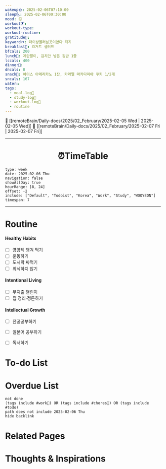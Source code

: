 ```yaml
---
wakeup🌞: 2025-02-06T07:10:00
sleep🌜: 2025-02-06T00:30:00
mood: 😞
workout🏋️: 
workout-type: 
workout-routine: 
gratitude🙏: 
keyword🗝️: 더이상물러날곳이없다 돼지
breakfast🍳: 요거트 샐러드
bfcals: 200
lunch🍚: 계란말이, 김치만 넣은 김밥 1줄
lccals: 400
dinner🥗: 
dncals: 0
snack🍬: 아이스 아메리카노 1잔, 카라멜 마카다미아 쿠키 1/2개
sncals: 167
water💧: 
tags:
  - meal-log📝
  - study-log📓
  - workout-log💪
  - routine
---
```


🔺 [[remoteBrain/Daily-docs/2025/02_February/2025-02-05 Wed | 2025-02-05 Wed]]
🔻 [[remoteBrain/Daily-docs/2025/02_February/2025-02-07 Fri | 2025-02-07 Fri]]
___
<h1> <center>⏰TimeTable </center> </h1>

```gEvent
type: week
date: 2025-02-06 Thu
navigation: false
showAllDay: true
hourRange: [8, 24]
offset: -2
include: ["Default", "Todoist", "Korea", "Work", "Study", "WOOYEON"]
timespan: 7
```

--- 


# Routine 

####  Healthy Habits
- [ ] 영양제 챙겨 먹기
- [ ] 운동하기
- [ ] 도시락 싸먹기 
- [ ] 외식하지 않기 

####  Intentional Living 
- [ ] 무지출 챌린지 
- [ ] 집 정리·정돈하기

#### Intellectual Growth
- [ ] 전공공부하기
- [ ] 일본어 공부하기
- [ ] 독서하기



# To-do List


# Overdue List
```tasks
not done
(tags include #work💼) OR (tags include #chores🧺) OR (tags include #todo)
path does not include 2025-02-06 Thu
hide backlink
```

# Related Pages



# Thoughts & Inspirations

